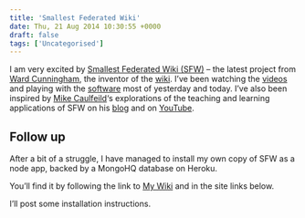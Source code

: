 ```yaml
---
title: 'Smallest Federated Wiki'
date: Thu, 21 Aug 2014 10:30:55 +0000
draft: false
tags: ['Uncategorised']
---
```


I am very excited by [Smallest Federated Wiki (SFW)](http://fed.wiki.org/view/welcome-visitors/view/smallest-federated-wiki) – the latest project from [Ward Cunningham](http://en.wikipedia.org/wiki/Ward_Cunningham), the inventor of the [wiki](http://en.wikipedia.org/wiki/WikiWikiWeb). I’ve been watching the [videos](http://fed.wiki.org/view/welcome-visitors/view/smallest-federated-wiki/video.fed.wiki.org/federated-wiki-videos) and playing with the [software](https://github.com/WardCunningham/Smallest-Federated-Wiki) most of yesterday and today. I’ve also been inspired by [Mike Caulfeild](http://hapgood.us/about/)‘s explorations of the teaching and learning applications of SFW on his [blog](http://hapgood.us/?s=sfw) and on [YouTube](https://www.youtube.com/user/mikecaulfield73/featured).

Follow up
---------

After a bit of a struggle, I have managed to install my own copy of SFW as a node app, backed by a MongoHQ database on Heroku.

You’ll find it by following the link to [My Wiki](http://cpjwiki.heroku.com) and in the site links below.

I’ll post some installation instructions.